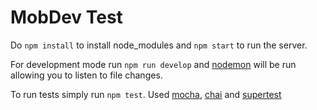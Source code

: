 # MobDev Test
   
Do `npm install` to install node_modules and `npm start` to run the server.

For development mode run `npm run develop` and [nodemon](https://nodemon.io/) will be run allowing you to listen to file changes.

To run tests simply run `npm test`. Used [mocha](https://mochajs.org/), [chai](https://www.chaijs.com/) and [supertest](https://github.com/visionmedia/supertest)